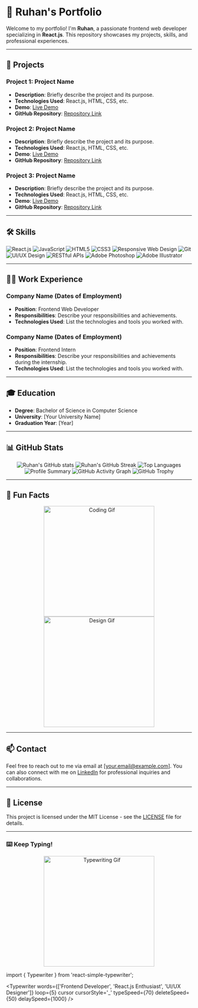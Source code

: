 # 👋 Ruhan's Portfolio

Welcome to my portfolio! I'm **Ruhan**, a passionate frontend web developer specializing in **React.js**. This repository showcases my projects, skills, and professional experiences.

---

## 🚀 Projects

### Project 1: Project Name
- **Description**: Briefly describe the project and its purpose.
- **Technologies Used**: React.js, HTML, CSS, etc.
- **Demo**: [Live Demo](#)
- **GitHub Repository**: [Repository Link](#)

### Project 2: Project Name
- **Description**: Briefly describe the project and its purpose.
- **Technologies Used**: React.js, HTML, CSS, etc.
- **Demo**: [Live Demo](#)
- **GitHub Repository**: [Repository Link](#)

### Project 3: Project Name
- **Description**: Briefly describe the project and its purpose.
- **Technologies Used**: React.js, HTML, CSS, etc.
- **Demo**: [Live Demo](#)
- **GitHub Repository**: [Repository Link](#)

---

## 🛠️ Skills

![React.js](https://img.shields.io/badge/-React.js-61DAFB?logo=react&logoColor=white&style=flat-square)
![JavaScript](https://img.shields.io/badge/-JavaScript-F7DF1E?logo=javascript&logoColor=black&style=flat-square)
![HTML5](https://img.shields.io/badge/-HTML5-E34F26?logo=html5&logoColor=white&style=flat-square)
![CSS3](https://img.shields.io/badge/-CSS3-1572B6?logo=css3&logoColor=white&style=flat-square)
![Responsive Web Design](https://img.shields.io/badge/-Responsive%20Web%20Design-4285F4?logo=google&logoColor=white&style=flat-square)
![Git](https://img.shields.io/badge/-Git-F05032?logo=git&logoColor=white&style=flat-square)
![UI/UX Design](https://img.shields.io/badge/-UI%2FUX%20Design-6200EA?logo=adobe&logoColor=white&style=flat-square)
![RESTful APIs](https://img.shields.io/badge/-RESTful%20APIs-FF6F00?logo=api&logoColor=white&style=flat-square)
![Adobe Photoshop](https://img.shields.io/badge/-Adobe%20Photoshop-31A8FF?logo=adobe-photoshop&logoColor=white&style=flat-square)
![Adobe Illustrator](https://img.shields.io/badge/-Adobe%20Illustrator-FF9A00?logo=adobe-illustrator&logoColor=white&style=flat-square)

---

## 🧑‍💼 Work Experience

### Company Name (Dates of Employment)
- **Position**: Frontend Web Developer
- **Responsibilities**: Describe your responsibilities and achievements.
- **Technologies Used**: List the technologies and tools you worked with.

### Company Name (Dates of Employment)
- **Position**: Frontend Intern
- **Responsibilities**: Describe your responsibilities and achievements during the internship.
- **Technologies Used**: List the technologies and tools you worked with.

---

## 🎓 Education

- **Degree**: Bachelor of Science in Computer Science
- **University**: [Your University Name]
- **Graduation Year**: [Year]

---

## 📊 GitHub Stats

<p align="center">
  <img src="https://github-readme-stats.vercel.app/api?username=RzRuhan&show_icons=true&theme=radical" alt="Ruhan's GitHub stats" />
  <img src="https://github-readme-streak-stats.herokuapp.com/?user=RzRuhan&theme=radical" alt="Ruhan's GitHub Streak" />
  <img src="https://github-readme-stats.vercel.app/api/top-langs/?username=RzRuhan&layout=compact&theme=radical" alt="Top Languages" />
  <img src="https://github-profile-summary-cards.vercel.app/api/cards/profile-details?username=RzRuhan&theme=radical" alt="Profile Summary" />
  <img src="https://activity-graph.herokuapp.com/graph?username=RzRuhan&theme=radical" alt="GitHub Activity Graph" />
  <img src="https://github-profile-trophy.vercel.app/?username=RzRuhan&theme=radical" alt="GitHub Trophy" />
</p>

---

## 🎨 Fun Facts

<p align="center">
  <img src="https://media.giphy.com/media/3oKIPa2TdahY8gFRs4/giphy.gif" alt="Coding Gif" width="300"/>
  <img src="https://media.giphy.com/media/2A75RyXVzzSI2bx4Gj/giphy.gif" alt="Design Gif" width="300"/>
</p>

---

## 📫 Contact

Feel free to reach out to me via email at [your.email@example.com]. You can also connect with me on [LinkedIn](https://www.linkedin.com/in/yourlinkedin) for professional inquiries and collaborations.

---

## 📄 License

This project is licensed under the MIT License - see the [LICENSE](LICENSE) file for details.

---

### ⌨️ Keep Typing!

<p align="center">
  <img src="https://media.giphy.com/media/26uflHA4pV32O4kSY/giphy.gif" alt="Typewriting Gif" width="300"/>
</p>


import { Typewriter } from 'react-simple-typewriter';

<Typewriter
  words={['Frontend Developer', 'React.js Enthusiast', 'UI/UX Designer']}
  loop={5}
  cursor
  cursorStyle='_'
  typeSpeed={70}
  deleteSpeed={50}
  delaySpeed={1000}
/>
